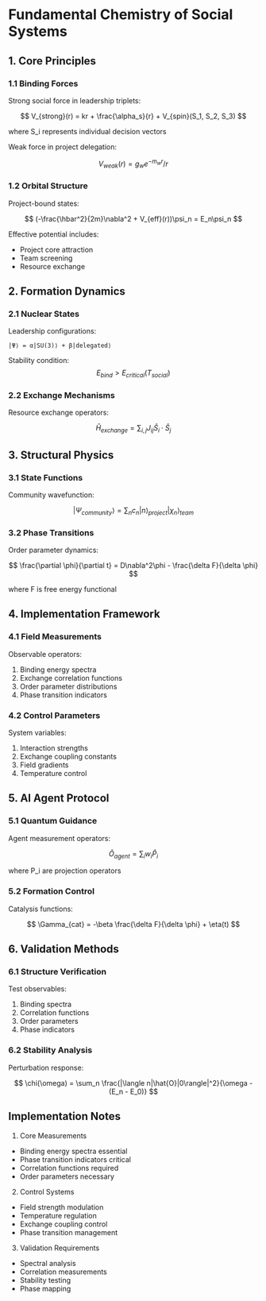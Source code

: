 # Fundamental Chemistry of Social Systems

## 1. Core Principles

### 1.1 Binding Forces

Strong social force in leadership triplets:

$$
V_{strong}(r) = kr + \frac{\alpha_s}{r} + V_{spin}(S_1, S_2, S_3)
$$

where S_i represents individual decision vectors

Weak force in project delegation:

$$
V_{weak}(r) = g_w e^{-m_wr}/r
$$

### 1.2 Orbital Structure

Project-bound states:

$$
(-\frac{\hbar^2}{2m}\nabla^2 + V_{eff}(r))\psi_n = E_n\psi_n
$$

Effective potential includes:

- Project core attraction
- Team screening
- Resource exchange

## 2. Formation Dynamics

### 2.1 Nuclear States

Leadership configurations:

```
|Ψ⟩ = α|SU(3)⟩ + β|delegated⟩
```

Stability condition:
$$
E_{bind} > E_{critical}(T_{social})
$$

### 2.2 Exchange Mechanisms

Resource exchange operators:

$$
\hat{H}_{exchange} = \sum_{i,j} J_{ij}\hat{S}_i \cdot \hat{S}_j
$$

## 3. Structural Physics

### 3.1 State Functions

Community wavefunction:

$$
|\Psi_{community}⟩ = \sum_n c_n|n⟩_{project}|χ_n⟩_{team}
$$

### 3.2 Phase Transitions

Order parameter dynamics:

$$
\frac{\partial \phi}{\partial t} = D\nabla^2\phi - \frac{\delta F}{\delta \phi}
$$

where F is free energy functional

## 4. Implementation Framework

### 4.1 Field Measurements

Observable operators:

1. Binding energy spectra
2. Exchange correlation functions
3. Order parameter distributions
4. Phase transition indicators

### 4.2 Control Parameters

System variables:

1. Interaction strengths
2. Exchange coupling constants
3. Field gradients
4. Temperature control

## 5. AI Agent Protocol

### 5.1 Quantum Guidance

Agent measurement operators:

$$
\hat{O}_{agent} = \sum_i w_i\hat{P}_i
$$

where P_i are projection operators

### 5.2 Formation Control

Catalysis functions:

$$
\Gamma_{cat} = -\beta \frac{\delta F}{\delta \phi} + \eta(t)
$$

## 6. Validation Methods

### 6.1 Structure Verification

Test observables:

1. Binding spectra
2. Correlation functions
3. Order parameters
4. Phase indicators

### 6.2 Stability Analysis

Perturbation response:

$$
\chi(\omega) = \sum_n \frac{|\langle n|\hat{O}|0\rangle|^2}{\omega - (E_n - E_0)}
$$

## Implementation Notes

1. Core Measurements

- Binding energy spectra essential
- Phase transition indicators critical
- Correlation functions required
- Order parameters necessary

2. Control Systems

- Field strength modulation
- Temperature regulation
- Exchange coupling control
- Phase transition management

3. Validation Requirements

- Spectral analysis
- Correlation measurements
- Stability testing
- Phase mapping